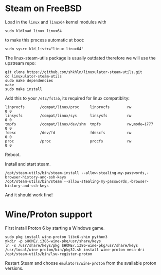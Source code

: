 # Steam on FreeBSD

Load in the `linux` and `linux64` kernel modules with
```
sudo kldload linux linux64
```
to make this process automatic at boot:
```
sudo sysrc kld_list+="linux linux64"
```

The linux-steam-utils package is usually outdated therefore we will use the upstream repo:

```
git clone https://github.com/shkhln/linuxulator-steam-utils.git
cd linuxulator-steam-utils
sudo make dependencies
make
sudo make install
```

Add this to your `/etc/fstab`, its required for linux compatiblity:
```
linprocfs       /compat/linux/proc     linprocfs        rw              0 0
linsysfs        /compat/linux/sys      linsysfs         rw              0 0
tmpfs           /compat/linux/dev/shm  tmpfs            rw,mode=1777    0 0
fdesc           /dev/fd                fdescfs          rw              0 0
proc            /proc                  procfs           rw              0 0
```

Reboot.

Install and start steam.
```
/opt/steam-utils/bin/steam-install --allow-stealing-my-passwords,-browser-history-and-ssh-keys
/opt/steam-utils/bin/steam --allow-stealing-my-passwords,-browser-history-and-ssh-keys
```

And it should work fine!

# Wine/Proton support

First install Proton 6 by starting a Windows game.

```
sudo pkg install wine-proton libc6-shim python3
mkdir -p $HOME/.i386-wine-pkg/usr/share/keys
ln -s /usr/share/keys/pkg $HOME/.i386-wine-pkg/usr/share/keys
/usr/local/wine-proton/bin/pkg32.sh install wine-proton mesa-dri
/opt/steam-utils/bin/lsu-register-proton
```
Restart Steam and choose `emulators/wine-proton` from the available proton versions.
